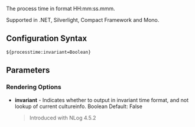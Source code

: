 The process time in format HH:mm:ss.mmm. 

Supported in .NET, Silverlight, Compact Framework and Mono.

## Configuration Syntax
```
${processtime:invariant=Boolean}
```

## Parameters
### Rendering Options
* **invariant** - Indicates whether to output in invariant time format, and not lookup of current cultureinfo. Boolean Default: False
  > Introduced with NLog 4.5.2